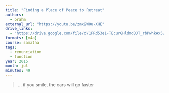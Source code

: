 ```yaml
---
title: "Finding a Place of Peace to Retreat"
authors:
  - brahm
external_url: "https://youtu.be/zmx9W0u-XHE"
drive_links:
  - "https://drive.google.com/file/d/1FRd53e1-TEcurGHldmdBJT_rbPwhkAx5/view?usp=drivesdk"
formats: [m4a]
course: samatha
tags:
  - renunciation
  - function
year: 2015
month: jul
minutes: 49
---
```


> … if you smile, the cars will go faster
